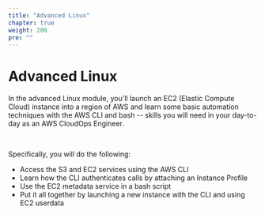 ```yaml
---
title: "Advanced Linux"
chapter: true
weight: 200
pre: ""
---
```


# Advanced Linux

In the advanced Linux module, you'll launch an EC2 (Elastic Compute Cloud) instance into a region of AWS
and learn some basic automation techniques with the AWS CLI and bash -- skills you will need in your day-to-day
as an AWS CloudOps Engineer.<p>&nbsp;<p>

Specifically, you will do the following:
* Access the S3 and EC2 services using the AWS CLI
* Learn how the CLI authenticates calls by attaching an Instance Profile
* Use the EC2 metadata service in a bash script
* Put it all together by launching a new instance with the CLI and using EC2 userdata

